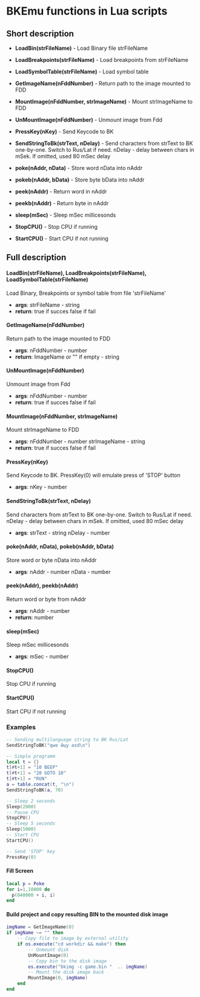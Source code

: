 # BKEmu functions in Lua scripts

## Short description

- **LoadBin(strFileName)** - Load Binary file strFileName
- **LoadBreakpoints(strFileName)** - Load breakpoints from strFileName
- **LoadSymbolTable(strFileName)** - Load symbol table


- **GetImageName(nFddNumber)** - Return path to the image mounted to FDD
- **MountImage(nFddNumber, strImageName)** - Mount strImageName to FDD
- **UnMountImage(nFddNumber)** - Unmount image from Fdd


- **PressKey(nKey)** - Send Keycode to BK
- **SendStringToBk(strText, nDelay)** - Send characters from strText to BK one-by-one. Switch to Rus/Lat if need. nDelay - delay between chars in mSek. If omitted, used 80 mSec delay


- **poke(nAddr, nData)** - Store word nData into nAddr
- **pokeb(nAddr, bData)** - Store byte bData into nAddr
- **peek(nAddr)** - Return word in nAddr
- **peekb(nAddr)** - Return byte in nAddr

- **sleep(mSec)**             - Sleep mSec millicesonds
- **StopCPU()**                - Stop CPU if running
- **StartCPU()**               - Start CPU if not running

## Full description

#### LoadBin(strFileName), LoadBreakpoints(strFileName), LoadSymbolTable(strFileName)
Load Binary, Breakpoints or symbol table from file 'strFileName'
- **args**:
strFileName - string
- **return**:
true  if succes
false if fail

#### GetImageName(nFddNumber)
Return path to the image mounted to FDD
- **args**:
nFddNumber - number
- **return**:
 ImageName or "" if empty - string

#### UnMountImage(nFddNumber)
Unmount image from Fdd
- **args**:
nFddNumber - number
- **return**:
true  if succes
false if fail

#### MountImage(nFddNumber, strImageName)
Mount strImageName to FDD
- **args**:
nFddNumber - number
strImageName - string
- **return**:
true  if succes
false if fail


#### PressKey(nKey)
Send Keycode to BK. PressKey(0) will emulate press of 'STOP' button
- **args**:
nKey - number


#### SendStringToBk(strText, nDelay)
Send characters from strText to BK one-by-one. Switch to Rus/Lat if need. nDelay - delay between chars in mSek. If omitted, used 80 mSec delay
- **args**:
strText - string
nDelay - number


#### poke(nAddr, nData),  pokeb(nAddr, bData)
Store word or byte nData into nAddr
- **args**:
nAddr - number
nData - number


#### peek(nAddr), peekb(nAddr)
Return word or byte from nAddr
- **args**:
nAddr - number
- **return**:
number


#### sleep(mSec)
Sleep mSec millicesonds
- **args**:
mSec - number

#### StopCPU()
Stop CPU if running

#### StartCPU()
Start CPU if not running

### Examples

```lua
-- Sending multilanguage string to BK Rus/Lat
SendStringToBK("qwe йцу asd\n")

-- Simple programm
local t = {}
t[#t+1] = "10 BEEP"
t[#t+1] = "20 GOTO 10"
t[#t+1] = "RUN"
a = table.concat(t, "\n")
SendStringToBK(a, 70)

-- Sleep 2 seconds
Sleep(2000)
-- Pause CPU
StopCPU()
-- Sleep 5 seconds
Sleep(5000)
-- Start CPU
StartCPU()

-- Send 'STOP' key
PressKey(0)

```

#### Fill Screen
```lua
local p = Poke
for i=1,10000 do
  p(040000 + i, i)
end

```
#### Build project and copy resulting BIN to the mounted disk image
```lua
imgName = GetImageName(0)
if imgName ~= "" then
    -- Copy file to image by external utility
    if os.execute("cd workdir && make") then 
        -- Unmount disk
        UnMountImage(0)
        -- Copy bin to the disk image
        os.execute("bkimg -c game.bin "  .. imgName)
        -- Mount the disk image back
        MountImage(0, imgName)
	end
end
```

